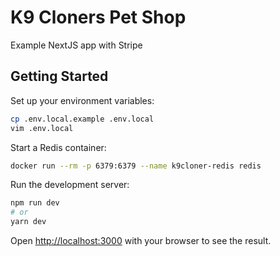 # K9 Cloners Pet Shop

Example NextJS app with Stripe

## Getting Started

Set up your environment variables:

```bash
cp .env.local.example .env.local
vim .env.local
```

Start a Redis container:

```bash
docker run --rm -p 6379:6379 --name k9cloner-redis redis
```

Run the development server:

```bash
npm run dev
# or
yarn dev
```

Open [http://localhost:3000](http://localhost:3000) with your browser to see the result.
